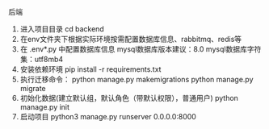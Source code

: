 后端
1. 进入项目目录 cd backend
2. 在env文件夹下根据实际环境按需配置数据库信息、rabbitmq、redis等
3. 在 .env*.py 中配置数据库信息
	mysql数据库版本建议：8.0
	mysql数据库字符集：utf8mb4
4. 安装依赖环境
	pip install -r requirements.txt
5. 执行迁移命令：
	python manage.py makemigrations
	python manage.py migrate
6. 初始化数据(建立默认组，默认角色（带默认权限），普通用户)
	python manage.py init 
7. 启动项目
	python3 manage.py runserver 0.0.0.0:8000
